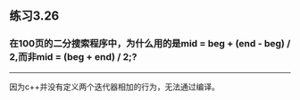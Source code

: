 ## 练习3.26
### 在100页的二分搜索程序中，为什么用的是mid = beg + (end - beg) / 2,而非mid = (beg + end) / 2;?
***
因为c++并没有定义两个迭代器相加的行为，无法通过编译。